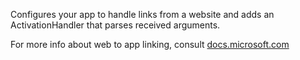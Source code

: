 ﻿Configures your app to handle links from a website and adds an ActivationHandler that parses received arguments.

For more info about web to app linking, consult 
[docs.microsoft.com](https://docs.microsoft.com/windows/uwp/launch-resume/web-to-app-linking)
